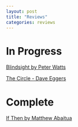 ```yaml
---
layout: post
title: "Reviews"
categories: reviews
---
```


# In Progress

[Blindsight by Peter Watts](blindsight.md)

[The Circle - Dave Eggers](the_circle.md)

# Complete

[If Then by Matthew Abaitua](if_then.md)
